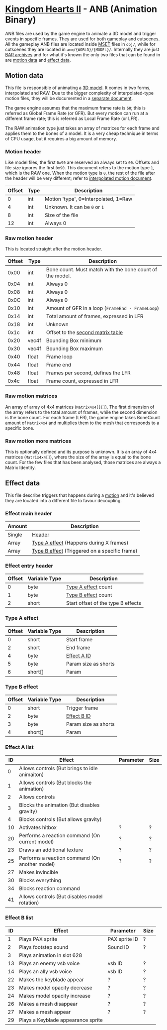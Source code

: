 # [Kingdom Hearts II](../../index.md) - ANB (Animation Binary)

ANB files are used by the game engine to animate a 3D model and trigger events in specific frames. They are used for both gameplay and cutscenes. All the gameplay ANB files are located inside [MSET](mset.md) files in `obj/`, while for cutscenes they are located in `anm/{WORLD}/{MODEL}/`.
Internally they are just [BAR archives](../type/bar.md) and for what it's known the only two files that can be found in are [motion data](#motion-data) and [effect data](#effect-data).

## Motion data

This file is responsible of animating a [3D model](../type/mdlx.md). It comes in two forms, interpolated and RAW. Due to the bigger complexity of interpolated-type motion files, they will be documented in a [separate document](motion.md).

The game engine assumes that the maximum frame rate is `60`; this is referred as Global Frame Rate (or GFR). But every motion can run at a different frame rate; this is referred as Local Frame Rate (or LFR).

The RAW animation type just takes an array of matrices for each frame and applies them to the bones of a model. It is a very cheap technique in terms of CPU usage, but it requires a big amount of memory.

### Motion header

Like model files, the first `0x90` are reserved an always set to `00`. Offsets and file size ignores the first `0x90`. This document refers to the motion type `1`, which is the RAW one. When the motion type is `0`, the rest of the file after the header will be very different; refer to [interpolated motion document](motion.md).

| Offset | Type | Description
|--------|------|--------------
| 0      | int  | Motion 'type', 0=Interpolated, 1=Raw
| 4      | int  | Unknown. It can be `0` or `1`
| 8      | int  | Size of the file
| 12     | int  | Always 0

### Raw motion header

This is located straight after the motion header.

| Offset | Type | Description
|--------|------|--------------
| 0x00   | int  | Bone count. Must match with the bone count of the model.
| 0x04   | int  | Always 0
| 0x08   | int  | Always 0
| 0x0C   | int  | Always 0
| 0x10   | int  | Amount of GFR in a loop (`FrameEnd - FrameLoop`)
| 0x14   | int  | Total amount of frames, expressed in LFR
| 0x18   | int  | Unknown
| 0x1c   | int  | Offset to the [second matrix table](#raw-motion-more-matrices)
| 0x20   | vec4f | Bounding Box minimum
| 0x30   | vec4f | Bounding Box maximum
| 0x40   | float | Frame loop
| 0x44   | float | Frame end
| 0x48   | float | Frames per second, defines the LFR
| 0x4c   | float | Frame count, expressed in LFR

### Raw motion matrices

An array of array of 4x4 matrices (`Matrix4x4[][]`). The first dimension of the array refers to the total amount of frames, while the second dimension is the bone count. For each frame (LFR), the game engine takes BoneCount amount of `Matrix4x4` and multiplies them to the mesh that corresponds to a specific bone.

### Raw motion more matrices

This is optionally defined and its purpose is unknown. It is an array of 4x4 matrices (`Matrix4x4[]`), where the size of the array is equal to the bone count. For the few files that has been analysed, those matrices are always a Matrix Identity.

## Effect data

This file describe triggers that happens during a [motion](#motion-data) and it's believed they are located into a different file to favour decoupling.

### Effect main header

| Amount | Description |
|--------|---------------|
| Single |  [Header](#effect-entry-header)
| Array  |  [Type A effect](#Type-A-effect) (Happens during X frames)
| Array  |  [Type B effect](#Type-B-effect) (Triggered on a specific frame)

### Effect entry header

| Offset | Variable Type | Description |
|--------|---------------|-------------|
| 0      | byte | [Type A effect](#Type-A-effect) count
| 1      | byte | [Type B effect](#Type-B-effect) count
| 2      | short | Start offset of the type B effects

### Type A effect

| Offset | Variable Type | Description |
|--------|---------------|-------------|
| 0      | short | Start frame
| 2      | short | End frame
| 4      | byte | [Effect A ID](#effect-a-list)
| 5      | byte | Param size as shorts
| 6      | short[] | Param

### Type B effect

| Offset | Variable Type | Description |
|--------|---------------|-------------|
| 0      | short | Trigger frame
| 2      | byte | [Effect B ID](#effect-b-list)
| 3      | byte | Param size as shorts
| 4      | short[] | Param

### Effect A list

| ID | Effect | Parameter | Size
|--------|---------------|-------------|-------------|
| 0      | Allows controls (But brings to idle animaiton) | |
| 1      | Allows controls (But blocks the animation) | |
| 2      | Allows controls | |
| 3      | Blocks the animation (But disables gravity) | |
| 4      | Blocks controls (But allows gravity) | |
| 10     | Activates hitbox | ? | ?
| 20     | Performs a reaction command (On current model) | ? | ?
| 23     | Draws an additional texture | ? | ?
| 25     | Performs a reaction command (On another model) | ? | ?
| 27     | Makes invincible | |
| 30     | Blocks everything | |
| 34     | Blocks reaction command | |
| 41     | Allows controls (But disables model rotation) | |

### Effect B list

| ID | Effect | Parameter | Size
|----|---------------|-------------|-------------|
| 1  | Plays PAX sprite | PAX sprite ID | ?
| 2  | Plays footstep sound | Sound ID | ?
| 3  | Plays animation in slot 628 | |
| 13 | Plays an enemy vsb voice | vsb ID | ?
| 14 | Plays an ally vsb voice | vsb ID | ?
| 22 | Makes the keyblade appear | ? | ?
| 23 | Makes model opacity decrease | ? | ?
| 24 | Makes model opacity increase | ? | ?
| 26 | Makes a mesh disappear | ? | ?
| 27 | Makes a mesh appear | ? | ?
| 29 | Plays a Keyblade appearance sprite | |
